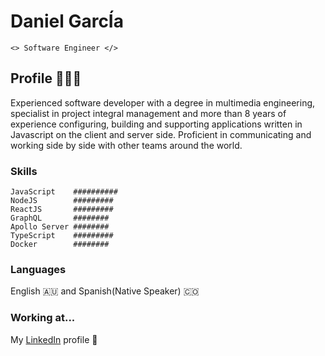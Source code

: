 # Daniel GarcÍa

```<> Software Engineer </>```

## Profile 👨🏻‍💻

Experienced software developer with a degree in multimedia engineering, specialist in project integral management and more than 8 years of experience configuring, building and supporting applications written in Javascript on the client and server side. Proficient in communicating and working side by side with other teams around the world.

### Skills

``` 
JavaScript    ##########
NodeJS        #########
ReactJS       #########
GraphQL       ########
Apollo Server ########
TypeScript    #########
Docker        ########
```
### Languages

English 🇦🇺  and Spanish(Native Speaker) 🇨🇴

### Working at...

My [LinkedIn](https://www.linkedin.com/in/danielgarciavargas/) profile 🙂
